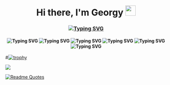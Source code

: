 <h1 align="center">Hi there, I'm Georgy</a> 
<img src="https://github.com/blackcater/blackcater/raw/main/images/Hi.gif" height="32"/></h1>
<h3 align="center"><a href="https://git.io/typing-svg"><img src="https://readme-typing-svg.herokuapp.com?font=Fira+Code&pause=1000&width=435&lines=QAA+Engineer+and+student+from+Russia" alt="Typing SVG" /></a></h3>

<h4 align="center">
<img src="https://img.shields.io/badge/Jira-0052CC?style=for-the-badge&logo=Jira&logoColor=white" alt="Typing SVG" />
<img src="https://img.shields.io/badge/-Swagger-%23Clojure?style=for-the-badge&logo=swagger&logoColor=white" alt="Typing SVG" />
<img src="https://img.shields.io/badge/Postman-FF6C37?style=for-the-badge&logo=postman&logoColor=white" alt="Typing SVG" />
<img src="https://img.shields.io/badge/Python-3776AB?style=for-the-badge&logo=python&logoColor=white" alt="Typing SVG" />
<img src="https://img.shields.io/badge/-selenium-%43B02A?style=for-the-badge&logo=selenium&logoColor=white" alt="Typing SVG" />
<img src="https://img.shields.io/badge/mysql-4479A1.svg?style=for-the-badge&logo=mysql&logoColor=white" alt="Typing SVG" />
</h4>


#[![trophy](https://github-profile-trophy.vercel.app/?username=whfriday)](https://github.com/ryo-ma/github-profile-trophy)

![](https://github-profile-summary-cards.vercel.app/api/cards/repos-per-language?username=whfriday&theme=tokyonight)

[![Readme Quotes](https://quotes-github-readme.vercel.app/api?type=horizontal&border=true&theme=tokyonight)](https://github.com/piyushsuthar/github-readme-quotes)
